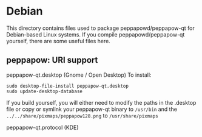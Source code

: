 
Debian
====================
This directory contains files used to package peppapowd/peppapow-qt
for Debian-based Linux systems. If you compile peppapowd/peppapow-qt yourself, there are some useful files here.

## peppapow: URI support ##


peppapow-qt.desktop  (Gnome / Open Desktop)
To install:

	sudo desktop-file-install peppapow-qt.desktop
	sudo update-desktop-database

If you build yourself, you will either need to modify the paths in
the .desktop file or copy or symlink your peppapow-qt binary to `/usr/bin`
and the `../../share/pixmaps/peppapow128.png` to `/usr/share/pixmaps`

peppapow-qt.protocol (KDE)

